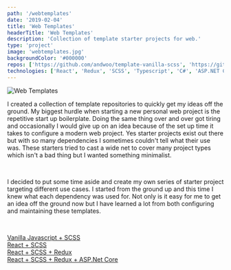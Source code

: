 ```yaml
---
path: '/webtemplates'
date: '2019-02-04'
title: 'Web Templates'
headerTitle: 'Web Templates'
description: 'Collection of template starter projects for web.'
type: 'project'
image: 'webtemplates.jpg'
backgroundColor: '#000000'
repos: ['https://github.com/andwoo/template-vanilla-scss', 'https://github.com/andwoo/template-react-scss', 'https://github.com/andwoo/template-react-redux-scss', 'https://github.com/andwoo/template-react-redux-scss-asp']
technologies: ['React', 'Redux', 'SCSS', 'Typescript', 'C#', 'ASP.NET Core', 'Docker']
---
```


![Web Templates](../images/webtemplates.jpg)

I created a collection of template repositories to quickly get my ideas off the ground. My biggest hurdle when starting a new personal web project is the repetitive start up boilerplate. Doing the same thing over and over got tiring and occasionally I would give up on an idea because of the set up time it takes to configure a modern web project. Yes starter projects exist out there but with so many dependencies I sometimes couldn't tell what their use was. These starters tried to cast a wide net to cover many project types which isn't a bad thing but I wanted something minimalist. 

</br>

I decided to put some time aside and create my own series of starter project targeting different use cases. I started from the ground up and this time I knew what each dependency was used for. Not only is it easy for me to get an idea off the ground now but I have learned a lot from both configuring and maintaining these templates.

</br>

[Vanilla Javascript + SCSS](https://github.com/andwoo/template-vanilla-scss)</br>
[React + SCSS](https://github.com/andwoo/template-react-scss)</br>
[React + SCSS + Redux](https://github.com/andwoo/template-react-redux-scss)</br>
[React + SCSS + Redux + ASP.Net Core](https://github.com/andwoo/template-react-redux-scss-asp)</br>